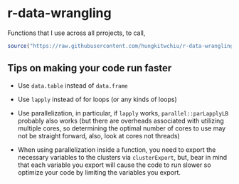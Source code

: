 # r-data-wrangling
Functions that I use across all prrojects, to call, <br />
```r
source("https://raw.githubusercontent.com/hungkitwchiu/r-data-wrangling/main/functions.R")
```
## Tips on making your code run faster
-  Use `data.table` instead of `data.frame`

-  Use `lapply` instead of for loops (or any kinds of loops)

-  Use parallelization, in particular, if `lapply` works, `parallel::parLapplyLB` probably also works (but there are overheads associated with utilizing multiple cores, so determining the optimal number of cores to use may not be straight forward, also, look at cores not threads)

-  When using parallelization inside a function, you need to export the necessary variables to the clusters via `clusterExport`, but, bear in mind that each variable you export will cause the code to run slower so optimize your code by limiting the variables you export.
